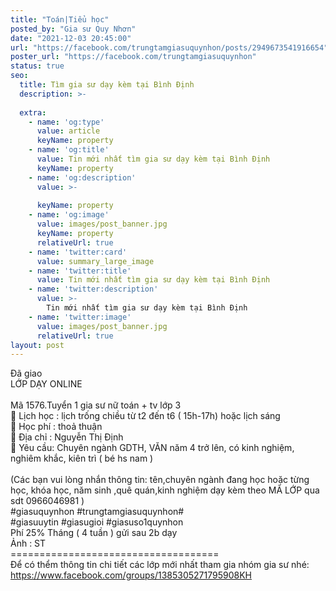 ```yaml
---
title: "Toán|Tiểu học"
posted_by: "Gia sư Quy Nhơn"
date: "2021-12-03 20:45:00"
url: "https://facebook.com/trungtamgiasuquynhon/posts/2949673541916654"
poster_url: "https://facebook.com/trungtamgiasuquynhon"
status: true
seo:
  title: Tìm gia sư dạy kèm tại Bình Định
  description: >-
    
  extra:
    - name: 'og:type'
      value: article
      keyName: property
    - name: 'og:title'
      value: Tin mới nhất tìm gia sư dạy kèm tại Bình Định
      keyName: property
    - name: 'og:description'
      value: >-
        
      keyName: property
    - name: 'og:image'
      value: images/post_banner.jpg
      keyName: property
      relativeUrl: true
    - name: 'twitter:card'
      value: summary_large_image
    - name: 'twitter:title'
      value: Tin mới nhất tìm gia sư dạy kèm tại Bình Định
    - name: 'twitter:description'
      value: >-
        Tin mới nhất tìm gia sư dạy kèm tại Bình Định
    - name: 'twitter:image'
      value: images/post_banner.jpg
      relativeUrl: true
layout: post
---
```

Đã giao<br>LỚP DẠY ONLINE<br><br>Mã 1576.Tuyển 1 gia sư nữ toán + tv lớp 3<br>🧐 Lịch học : lịch trống chiều từ t2 đến t6 ( 15h-17h) hoặc lịch sáng<br>🧐 Học phí : thoả thuận<br>🧐 Địa chỉ : Nguyễn Thị Định<br>🧐 Yêu cầu: Chuyên ngành GDTH, VĂN năm 4 trở lên, có kinh nghiệm, nghiêm khắc, kiên trì ( bé hs nam )<br><br>(Các bạn vui lòng nhắn thông tin: tên,chuyên ngành đang học hoặc từng học, khóa học, năm sinh ,quê quán,kinh nghiệm dạy kèm theo MÃ LỚP qua sdt 0966046981 )<br>#giasuquynhon #trungtamgiasuquynhon#<br>#giasuuytin #giasugioi #giasuso1quynhon<br>Phí 25% Tháng ( 4 tuần ) gửi sau 2b dạy<br>Ảnh : ST<br>====================================<br>Để có thểm thông tin chi tiết các lớp mới nhất tham gia nhóm gia sư nhé: https://www.facebook.com/groups/1385305271795908KH
